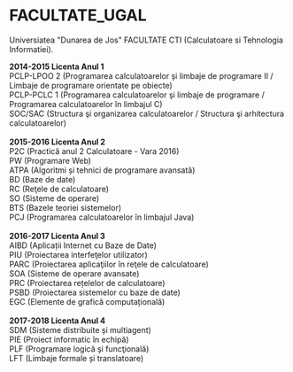 # FACULTATE_UGAL
Universiatea "Dunarea de Jos" FACULTATE CTI (Calculatoare si Tehnologia Informatiei).

<strong>2014-2015 Licenta Anul 1</strong><br>
PCLP-LPOO 2  (Programarea calculatoarelor și limbaje de programare II / Limbaje de programare orientate pe obiecte)<br>
PCLP-PCLC 1  (Programarea calculatoarelor şi limbaje de programare / Programarea calculatoarelor în limbajul C)<br>
SOC/SAC      (Structura şi organizarea calculatoarelor / Structura şi arhitectura calculatoarelor)<br>
<br>
<strong>2015-2016 Licenta Anul 2</strong><br>
P2C    (Practică anul 2 Calculatoare - Vara 2016)<br>
PW     (Programare Web)<br>
ATPA   (Algoritmi și tehnici de programare avansată)<br>
BD     (Baze de date)<br>
RC     (Reţele de calculatoare)<br>
SO     (Sisteme de operare)<br>
BTS    (Bazele teoriei sistemelor)<br>
PCJ    (Programarea calculatoarelor în limbajul Java)<br>
<br>
<strong>2016-2017 Licenta Anul 3</strong><br>
AIBD  (Aplicații Internet cu Baze de Date)<br>
PIU   (Proiectarea interfeţelor utilizator)<br>
PARC  (Proiectarea aplicaţiilor în reţele de calculatoare)<br>
SOA   (Sisteme de operare avansate)<br>
PRC   (Proiectarea rețelelor de calculatoare)<br>
PSBD  (Proiectarea sistemelor cu baze de date)<br>
EGC   (Elemente de grafică computațională)<br>
<br>
<strong>2017-2018 Licenta Anul 4</strong><br>
SDM  (Sisteme distribuite și multiagent)<br>
PIE  (Proiect informatic în echipă)<br>
PLF  (Programare logică şi funcţională)<br>
LFT  (Limbaje formale și translatoare)<br>
<br>
